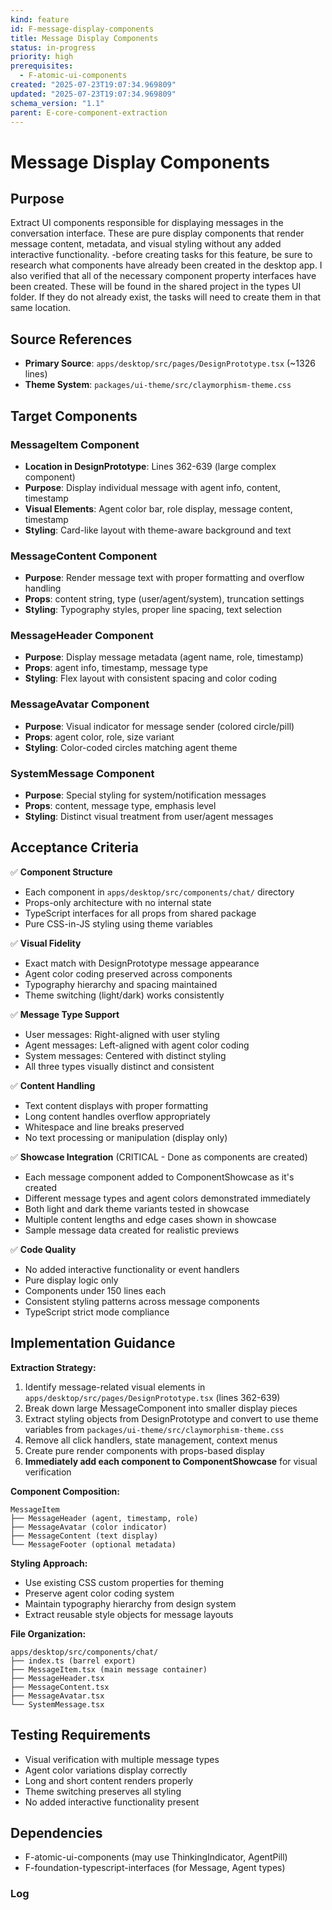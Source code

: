 ```yaml
---
kind: feature
id: F-message-display-components
title: Message Display Components
status: in-progress
priority: high
prerequisites:
  - F-atomic-ui-components
created: "2025-07-23T19:07:34.969809"
updated: "2025-07-23T19:07:34.969809"
schema_version: "1.1"
parent: E-core-component-extraction
---
```


# Message Display Components

## Purpose

Extract UI components responsible for displaying messages in the conversation interface. These are pure display components that render message content, metadata, and visual styling without any added interactive functionality. -before creating tasks for this feature, be sure to research what components have already been created in the desktop app. I also verified that all of the necessary component property interfaces have been created. These will be found in the shared project in the types UI folder. If they do not already exist, the tasks will need to create them in that same location.

## Source References

- **Primary Source**: `apps/desktop/src/pages/DesignPrototype.tsx` (~1326 lines)
- **Theme System**: `packages/ui-theme/src/claymorphism-theme.css`

## Target Components

### MessageItem Component

- **Location in DesignPrototype**: Lines 362-639 (large complex component)
- **Purpose**: Display individual message with agent info, content, timestamp
- **Visual Elements**: Agent color bar, role display, message content, timestamp
- **Styling**: Card-like layout with theme-aware background and text

### MessageContent Component

- **Purpose**: Render message text with proper formatting and overflow handling
- **Props**: content string, type (user/agent/system), truncation settings
- **Styling**: Typography styles, proper line spacing, text selection

### MessageHeader Component

- **Purpose**: Display message metadata (agent name, role, timestamp)
- **Props**: agent info, timestamp, message type
- **Styling**: Flex layout with consistent spacing and color coding

### MessageAvatar Component

- **Purpose**: Visual indicator for message sender (colored circle/pill)
- **Props**: agent color, role, size variant
- **Styling**: Color-coded circles matching agent theme

### SystemMessage Component

- **Purpose**: Special styling for system/notification messages
- **Props**: content, message type, emphasis level
- **Styling**: Distinct visual treatment from user/agent messages

## Acceptance Criteria

✅ **Component Structure**

- Each component in `apps/desktop/src/components/chat/` directory
- Props-only architecture with no internal state
- TypeScript interfaces for all props from shared package
- Pure CSS-in-JS styling using theme variables

✅ **Visual Fidelity**

- Exact match with DesignPrototype message appearance
- Agent color coding preserved across components
- Typography hierarchy and spacing maintained
- Theme switching (light/dark) works consistently

✅ **Message Type Support**

- User messages: Right-aligned with user styling
- Agent messages: Left-aligned with agent color coding
- System messages: Centered with distinct styling
- All three types visually distinct and consistent

✅ **Content Handling**

- Text content displays with proper formatting
- Long content handles overflow appropriately
- Whitespace and line breaks preserved
- No text processing or manipulation (display only)

✅ **Showcase Integration** (CRITICAL - Done as components are created)

- Each message component added to ComponentShowcase as it's created
- Different message types and agent colors demonstrated immediately
- Both light and dark theme variants tested in showcase
- Multiple content lengths and edge cases shown in showcase
- Sample message data created for realistic previews

✅ **Code Quality**

- No added interactive functionality or event handlers
- Pure display logic only
- Components under 150 lines each
- Consistent styling patterns across message components
- TypeScript strict mode compliance

## Implementation Guidance

**Extraction Strategy:**

1. Identify message-related visual elements in `apps/desktop/src/pages/DesignPrototype.tsx` (lines 362-639)
2. Break down large MessageComponent into smaller display pieces
3. Extract styling objects from DesignPrototype and convert to use theme variables from `packages/ui-theme/src/claymorphism-theme.css`
4. Remove all click handlers, state management, context menus
5. Create pure render components with props-based display
6. **Immediately add each component to ComponentShowcase** for visual verification

**Component Composition:**

```
MessageItem
├── MessageHeader (agent, timestamp, role)
├── MessageAvatar (color indicator)
├── MessageContent (text display)
└── MessageFooter (optional metadata)
```

**Styling Approach:**

- Use existing CSS custom properties for theming
- Preserve agent color coding system
- Maintain typography hierarchy from design system
- Extract reusable style objects for message layouts

**File Organization:**

```
apps/desktop/src/components/chat/
├── index.ts (barrel export)
├── MessageItem.tsx (main message container)
├── MessageHeader.tsx
├── MessageContent.tsx
├── MessageAvatar.tsx
└── SystemMessage.tsx
```

## Testing Requirements

- Visual verification with multiple message types
- Agent color variations display correctly
- Long and short content renders properly
- Theme switching preserves all styling
- No added interactive functionality present

## Dependencies

- F-atomic-ui-components (may use ThinkingIndicator, AgentPill)
- F-foundation-typescript-interfaces (for Message, Agent types)

### Log
